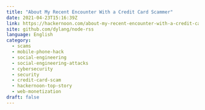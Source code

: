 ```yaml
---
title: "About My Recent Encounter With a Credit Card Scammer"
date: 2021-04-23T15:16:39Z
link: https://hackernoon.com/about-my-recent-encounter-with-a-credit-card-scammer-ct1935j2?source=rss&utm_medium=RSS&utm_source=news.12bit.vn
site: github.com/dylang/node-rss
language: English
category:
  - scams
  - mobile-phone-hack
  - social-engineering
  - social-engineering-attacks
  - cybersecurity
  - security
  - credit-card-scam
  - hackernoon-top-story
  - web-monetization
draft: false
---
```

